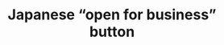 ---
layout: smileys&emotion
title: Japanese “open for business” button
emoji: japanese_open_for_business_button
permalink: 🈺.html
image: assets/img/3moji/japanese_open_for_business_button.png
---